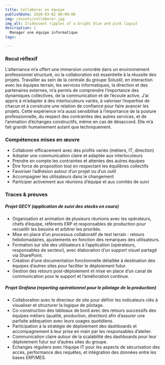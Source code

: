 ```yaml
---
title: Collaborer en équipe
publishDate: 2020-03-02 00:00:00
img: /assets/collaborer.jpg
img_alt: Iridescent ripples of a bright blue and pink liquid
description: |
  Manager une équipe informatique
tags:

---
```


### Recul réflexif

L’alternance m’a offert une immersion concrète dans un environnement professionnel structuré, où la collaboration est essentielle à la réussite des projets. Travailler au sein de la centrale du groupe Solustil, en interaction avec les équipes terrain, les services informatiques, la direction et des partenaires externes, m’a permis de comprendre l’importance des dynamiques collectives, de la communication et de l’écoute active.
J’ai appris à m’adapter à des interlocuteurs variés, à valoriser l’expertise de chacun et à construire une relation de confiance pour faire avancer les projets. Cette expérience m’a aussi sensibilisé à l’importance de la posture professionnelle, du respect des contraintes des autres services, et de l’animation d’échanges constructifs, même en cas de désaccord. Elle m’a fait grandir humainement autant que techniquement.


### Compétences mises en œuvre

- Collaborer efficacement avec des profils variés (métiers, IT, direction)
- Adopter une communication claire et adaptée aux interlocuteurs
- Prendre en compte les contraintes et attentes des autres équipes
- Être force de proposition tout en respectant les équilibres collectifs
- Favoriser l’adhésion autour d’un projet ou d’un outil
- Accompagner les utilisateurs dans le changement
- Participer activement aux réunions d’équipe et aux comités de suivi


### Traces & preuves

##### Projet GECY (application de suivi des stocks en cours)
- Organisation et animation de plusieurs réunions avec les opérateurs, chefs d’équipe, référents ERP et responsables de production pour recueillir les besoins et arbitrer les priorités.
- Mise en place d’un processus collaboratif de test terrain : retours hebdomadaires, ajustements en fonction des remarques des utilisateurs.
- Formation sur site des utilisateurs à l’application (opérateurs, responsables de secteur), avec élaboration d’un support visuel partagé via SharePoint.
- Création d’une documentation fonctionnelle détaillée à destination des équipes d’autres sites pour faciliter le déploiement futur.
- Gestion des retours post-déploiement et mise en place d’un canal de communication pour le support et l’amélioration continue.


##### Projet Grafana (reporting opérationnel pour le pilotage de la production)
- Collaboration avec le directeur de site pour définir les indicateurs clés à visualiser et structurer la logique de pilotage.
- Co-construction des tableaux de bord avec des retours successifs des équipes métiers (qualité, production, direction) afin d’assurer une parfaite adéquation avec leurs usages quotidiens.
- Participation à la stratégie de déploiement des dashboards et accompagnement à leur prise en main par les responsables d’atelier.
- Communication claire autour de la scalabilité des dashboards pour leur déploiement futur sur d’autres sites du groupe.
- Échanges réguliers avec l’équipe IT pour les aspects de sécurisation des accès, performance des requêtes, et intégration des données entre les bases ERP/MES.